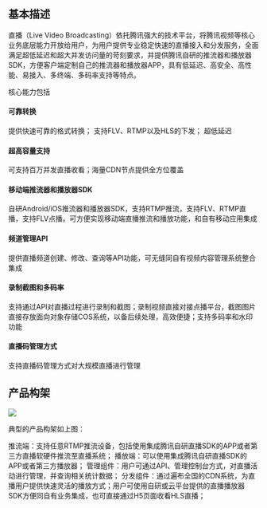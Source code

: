 ## 基本描述
直播（Live Video Broadcasting）依托腾讯强大的技术平台，将腾讯视频等核心业务底层能力开放给用户，为用户提供专业稳定快速的直播接入和分发服务，全面满足超低延迟和超大并发访问量的苛刻要求，并提供腾讯自研的推流器和播放器SDK，方便客户端定制自己的推流器和播放器APP，具有低延迟、高安全、高性能、易接入、多终端、多码率支持等特点。

核心能力包括

#### 可靠转换
提供快速可靠的格式转换； 支持FLV、RTMP以及HLS的下发； 超低延迟

#### 超高容量支持
可支持百万并发直播收看；海量CDN节点提供全方位覆盖

#### 移动端推流器和播放器SDK
自研Android/iOS推流器和播放器SDK，支持RTMP推流，支持FLV、RTMP直播，支持FLV点播。可方便实现移动端直播推流和播放功能，和自有移动应用集成

#### 频道管理API
提供直播频道创建、修改、查询等API功能，可无缝同自有视频内容管理系统整合集成

#### 录制截图和多码率
支持通过API对直播过程进行录制和截图；录制视频直接对接点播平台，截图图片直接存放面向对象存储COS系统，以备后续处理，高效便捷；支持多码率和水印功能

#### 直播码管理方式
支持直播码管理方式对大规模直播进行管理



## 产品构架

![](http://imgcache.tce.fsphere.cn/static/mccdn.qcloud.com/static/img/e5819bc71ccc077a66e7a63fb4e0f934/image.png)

典型的产品构架如上图：

推流端：支持任意RTMP推流设备，包括使用集成腾讯自研直播SDK的APP或者第三方直播软硬件推流至直播系统；
播放端：可以使用集成腾讯自研直播SDK的APP或者第三方播放器；
管理组件：用户可通过API、管理控制台方式，对直播活动进行管理，并查询相关统计数据；
分发组件：通过遍布全国的CDN系统，为直播用户提供快速灵活的播放方式；用户可使用自研或云平台提供的直播播放器SDK方便同自有业务集成，也可直接通过H5页面收看HLS直播；




